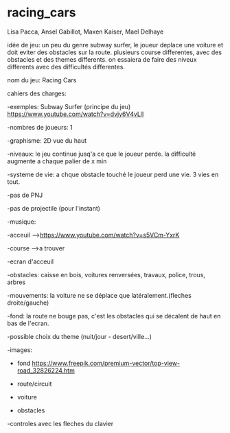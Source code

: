 # racing_cars

Lisa Pacca, Ansel Gabillot, Maxen Kaiser, Mael Delhaye

idée de jeu:
  un peu du genre subway surfer, le joueur deplace une voiture et doit eviter des obstacles sur la route. 
  plusieurs course differentes, avec des obstacles et des themes differents.
  on essaiera de faire des niveux differents avec des difficultés differentes. 
  
nom du jeu: Racing Cars 

cahiers des charges:


  -exemples: Subway Surfer (principe du jeu)  https://www.youtube.com/watch?v=dvjy6V4vLlI
 
  -nombres de joueurs: 1
  
  -graphisme: 2D vue du haut
  
  -niveaux: le jeu continue jusq'a ce que le joueur perde. la difficulté augmente a chaque palier de x min
  
  -systeme de vie: a chque obstacle touché le joueur perd une vie. 3 vies en tout. 
  
  -pas de PNJ
  
  -pas de projectile (pour l'instant)
  
  -musique: 
  
   -acceuil -->https://www.youtube.com/watch?v=s5VCm-YxrK
    
   -course -->a trouver 
    
  -ecran d'acceuil 
  
  -obstacles: caisse en bois, voitures renversées, travaux, police, trous, arbres
  
  -mouvements: la voiture ne se déplace que latéralement.(fleches droite/gauche)
  
  -fond:  la route ne bouge pas, c'est les obstacles qui se décalent de haut en bas de l'ecran. 
  
  -possible choix du theme (nuit/jour - desert/ville...)
  
  -images: 
  
   - fond  https://www.freepik.com/premium-vector/top-view-road_32826224.htm
    
   - route/circuit
    
   - voiture
    
   - obstacles
    
  -controles avec les fleches du clavier

